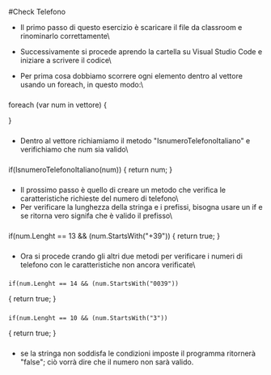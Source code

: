 #Check Telefono
- Il primo passo di questo esercizio è scaricare il file da classroom e rinominarlo correttamente\
- Successivamente si procede aprendo la cartella su Visual Studio Code e iniziare a scrivere il codice\

- Per prima cosa dobbiamo scorrere ogni elemento dentro al vettore usando un foreach, in questo modo:\
###
   foreach (var num in vettore) 
   {
   
   }
###

- Dentro al vettore richiamiamo il metodo "IsnumeroTelefonoItaliano" e verifichiamo che num sia valido\
###
   if(IsnumeroTelefonoItaliano(num))
   {
       return num;
   }
###


- Il prossimo passo è quello di creare un metodo che verifica le caratteristiche richieste del numero di telefono\
- Per verificare la lunghezza della stringa e i prefissi, bisogna usare un if e se ritorna vero signifa che è valido il prefisso\
###
   if(num.Lenght == 13 && (num.StartsWith("+39"))
   {
       return true;
   }
###

- Ora si procede crando gli altri due metodi per verificare i numeri di telefono con le caratteristiche non ancora verificate\
###
    if(num.Lenght == 14 && (num.StartsWith("0039"))
   {
       return true;
   }
###
###
    if(num.Lenght == 10 && (num.StartsWith("3"))
   {
       return true;
   }
###
- se la stringa non soddisfa le condizioni imposte il programma ritornerà "false"; ciò vorrà dire che il numero non sarà valido.













